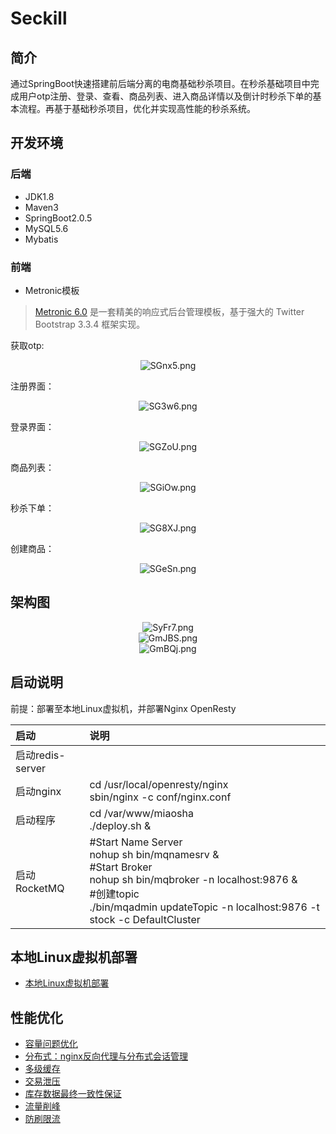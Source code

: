# Seckill
## 简介

通过SpringBoot快速搭建前后端分离的电商基础秒杀项目。在秒杀基础项目中完成用户otp注册、登录、查看、商品列表、进入商品详情以及倒计时秒杀下单的基本流程。再基于基础秒杀项目，优化并实现高性能的秒杀系统。

## 开发环境

### 后端

- JDK1.8
- Maven3
- SpringBoot2.0.5
- MySQL5.6
- Mybatis

### 前端

- Metronic模板

> [Metronic 6.0](http://metronic.kp7.cn/) 是一套精美的响应式后台管理模板，基于强大的 Twitter Bootstrap 3.3.4 框架实现。

获取otp:

<center><img src="https://ss.im5i.com/2021/06/22/SGnx5.png" alt="SGnx5.png" border="0" /></center>

注册界面：

<center><img src="https://ss.im5i.com/2021/06/22/SG3w6.png" alt="SG3w6.png" border="0" /></center>

登录界面：

<center><img src="https://ss.im5i.com/2021/06/22/SGZoU.png" alt="SGZoU.png" border="0" /></center>

商品列表：

<center><img src="https://ss.im5i.com/2021/06/22/SGiOw.png" alt="SGiOw.png" border="0" /></center>

秒杀下单：

<center><img src="https://ss.im5i.com/2021/06/22/SG8XJ.png" alt="SG8XJ.png" border="0" /></center>

创建商品：

<center><img src="https://ss.im5i.com/2021/06/22/SGeSn.png" alt="SGeSn.png" border="0" /></center>

## 架构图

<center><img src="https://ss.im5i.com/2021/06/23/SyFr7.png" alt="SyFr7.png" border="0" /></center>

<center><img src="https://ss.im5i.com/2021/08/01/GmJBS.png" alt="GmJBS.png" border="0" /></center>

<center><img src="https://ss.im5i.com/2021/08/01/GmBQj.png" alt="GmBQj.png" border="0" /></center>

## 启动说明

前提：部署至本地Linux虚拟机，并部署Nginx OpenResty

| 启动             | 说明                                                         |
| :--------------- | :----------------------------------------------------------- |
| 启动redis-server |                                                              |
| 启动nginx        | cd /usr/local/openresty/nginx<br/>sbin/nginx -c conf/nginx.conf |
| 启动程序         | cd /var/www/miaosha<br/>./deploy.sh &                        |
| 启动RocketMQ     | #Start Name Server<br/>nohup sh bin/mqnamesrv &<br/>#Start Broker<br/>nohup sh bin/mqbroker -n localhost:9876 &<br/>#创建topic<br/>./bin/mqadmin updateTopic -n localhost:9876 -t stock -c DefaultCluster |

## 本地Linux虚拟机部署

- [本地Linux虚拟机部署](md/本地Linux虚拟机部署.md)

## 性能优化

- [容量问题优化](md/容量问题优化.md)
- [分布式：nginx反向代理与分布式会话管理](md/分布式：nginx反向代理与分布式会话管理.md)
- [多级缓存](md/多级缓存.md)
- [交易泄压](md/交易泄压.md)
- [库存数据最终一致性保证](md/库存数据最终一致性保证.md)
- [流量削峰](md/流量削峰.md)
- [防刷限流](md/防刷限流.md)